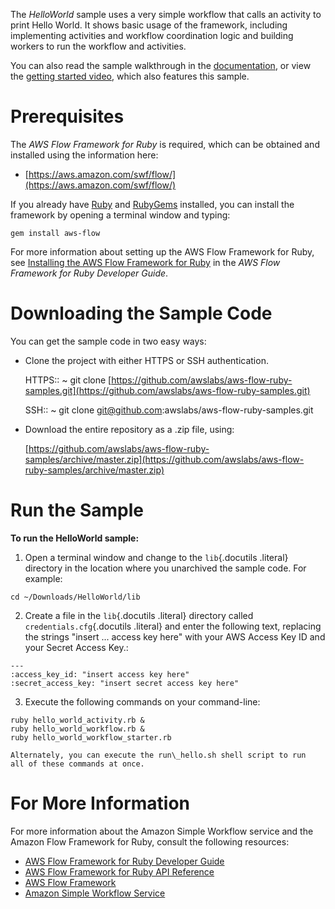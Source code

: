 The *HelloWorld* sample uses a very simple workflow that calls an
activity to print Hello World. It shows basic usage of the framework,
including implementing activities and workflow coordination logic and
building workers to run the workflow and activities.

You can also read the sample walkthrough in the
[documentation](http://docs.aws.amazon.com/amazonswf/latest/awsrbflowguide/helloworld.html),
or view the [getting started
video](http://www.youtube.com/watch?v=Z_dvXy4AVEE), which also features
this sample.

Prerequisites
=============

The *AWS Flow Framework for Ruby* is required, which can be obtained and
installed using the information here:

-   [https://aws.amazon.com/swf/flow/](https://aws.amazon.com/swf/flow/)

If you already have [Ruby](https://www.ruby-lang.org/) and
[RubyGems](http://rubygems.org/) installed, you can install the
framework by opening a terminal window and typing:

~~~~ {.literal-block}
gem install aws-flow
~~~~

For more information about setting up the AWS Flow Framework for Ruby,
see [Installing the AWS Flow Framework for
Ruby](http://docs.aws.amazon.com/amazonswf/latest/awsrbflowguide/installing.html)
in the *AWS Flow Framework for Ruby Developer Guide*.

Downloading the Sample Code
===========================

You can get the sample code in two easy ways:

-   Clone the project with either HTTPS or SSH authentication.

    HTTPS::
      ~ git clone
        [https://github.com/awslabs/aws-flow-ruby-samples.git](https://github.com/awslabs/aws-flow-ruby-samples.git)

    SSH::
      ~ git clone
        [git@github.com](mailto:git@github.com):awslabs/aws-flow-ruby-samples.git

-   Download the entire repository as a .zip file, using:

    [https://github.com/awslabs/aws-flow-ruby-samples/archive/master.zip](https://github.com/awslabs/aws-flow-ruby-samples/archive/master.zip)

Run the Sample
==============

**To run the HelloWorld sample:**

1.  Open a terminal window and change to the `lib`{.docutils .literal}
    directory in the location where you unarchived the sample code. For
    example:

~~~~ {.literal-block}
cd ~/Downloads/HelloWorld/lib
~~~~

2.  Create a file in the `lib`{.docutils .literal} directory called
    `credentials.cfg`{.docutils .literal} and enter the following text,
    replacing the strings "insert ... access key here" with your AWS
    Access Key ID and your Secret Access Key.:

~~~~ {.literal-block}
---
:access_key_id: "insert access key here"
:secret_access_key: "insert secret access key here"
~~~~

3.  Execute the following commands on your command-line:

~~~~ {.literal-block}
ruby hello_world_activity.rb &
ruby hello_world_workflow.rb &
ruby hello_world_workflow_starter.rb
~~~~

    Alternately, you can execute the run\_hello.sh shell script to run
    all of these commands at once.

For More Information
====================

For more information about the Amazon Simple Workflow service and the
Amazon Flow Framework for Ruby, consult the following resources:

-   [AWS Flow Framework for Ruby Developer
    Guide](http://docs.aws.amazon.com/amazonswf/latest/awsrbflowguide/)
-   [AWS Flow Framework for Ruby API
    Reference](https://docs.aws.amazon.com/amazonswf/latest/awsrbflowapi/)
-   [AWS Flow Framework](http://aws.amazon.com/swf/flow/)
-   [Amazon Simple Workflow Service](http://aws.amazon.com/swf/)


